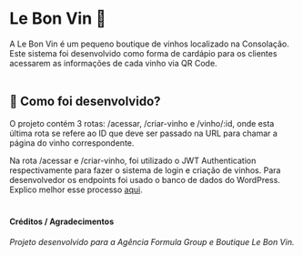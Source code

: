 # Le Bon Vin 🍷
A Le Bon Vin é um pequeno boutique de vinhos localizado na Consolação. Este sistema foi desenvolvido como forma de cardápio para os clientes acessarem as informações de cada vinho via QR Code.
<br>
<br>

## 🍾 Como foi desenvolvido?
O projeto contém 3 rotas: /acessar, /criar-vinho e /vinho/:id, onde esta última rota se refere ao ID que deve ser passado na URL para chamar a página do vinho correspondente.

Na rota /acessar e /criar-vinho, foi utilizado o JWT Authentication respectivamente para fazer o sistema de login e criação de vinhos. Para desenvolvedor os endpoints foi usado o banco de dados do WordPress. Explico melhor esse processo [aqui](https://github.com/feliphepaz/le-bon-vin-API).

#
#### Créditos / Agradecimentos
_Projeto desenvolvido para a Agência Formula Group e Boutique Le Bon Vin._

